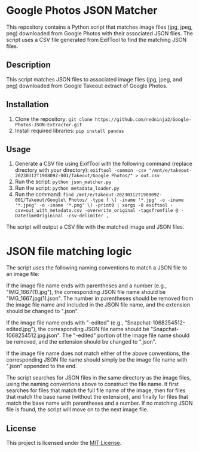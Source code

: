 # Google Photos JSON Matcher
This repository contains a Python script that matches image files (jpg, jpeg, png) downloaded from Google Photos with their associated JSON files. The script uses a CSV file generated from ExifTool to find the matching JSON files. 

## Description

This script matches JSON files to associated image files (jpg, jpeg, and png) downloaded from Google Takeout extract of Google Photos.

## Installation

1. Clone the repository: `git clone https://github.com/redninja2/Google-Photos-JSON-Extractor.git`
2. Install required libraries: `pip install pandas`

## Usage

1. Generate a CSV file using ExifTool with the following command (replace directory with your directory): `exiftool -common -csv "/mnt/e/takeout-20230312T190809Z-001/Takeout/Google Photos/" > out.csv` 
2. Run the script: `python json_matcher.py`
3. Run the script: `python metadata_loader.py`
4. Run the command: `find /mnt/e/takeout-20230312T190809Z-001/Takeout/Google\ Photos/ -type f \( -iname '*.jpg' -o -iname '*.jpeg' -o -iname '*.png' \) -print0 | xargs -0 exiftool -csv=out_with_metadata.csv -overwrite_original -tagsfromfile @ -DateTimeOrigininal -csv-delimiter ,`

The script will output a CSV file with the matched image and JSON files.

# JSON file matching logic
The script uses the following naming conventions to match a JSON file to an image file:

If the image file name ends with parentheses and a number (e.g., "IMG_1667(1).jpg"), the corresponding JSON file name should be "IMG_1667.jpg(1).json". The number in parentheses should be removed from the image file name and included in the JSON file name, and the extension should be changed to ".json".

If the image file name ends with "-edited" (e.g., "Snapchat-1068254512-edited.jpg"), the corresponding JSON file name should be "Snapchat-1068254512.jpg.json". The "-edited" portion of the image file name should be removed, and the extension should be changed to ".json".

If the image file name does not match either of the above conventions, the corresponding JSON file name should simply be the image file name with ".json" appended to the end.

The script searches for JSON files in the same directory as the image files, using the naming conventions above to construct the file name. It first searches for files that match the full file name of the image, then for files that match the base name (without the extension), and finally for files that match the base name with parentheses and a number.
If no matching JSON file is found, the script will move on to the next image file.

## License

This project is licensed under the [MIT License](LICENSE).




